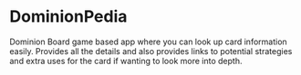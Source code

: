 # DominionPedia

Dominion Board game based app where you can look up card information easily. Provides all the details and also provides links to potential strategies and extra uses for the card if wanting to look more into depth. 

